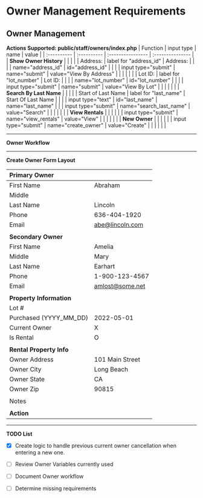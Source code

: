 
# Owner Management Requirements

## Owner Management

__Actions Supported: public/staff/owners/index.php__
| Function                | input type             | name                    | value                   |
| :----------             |  :----------           | :----------------       | :---------------        |
| __Show Owner History__  |                        |                         |                         |
| Address:                | label for "address_id" | Address:                |                         |
|                         | name="address_id"      | id="address_id"         |                         |
|                         | input type="submit"    | name="submit"           | value="View By Address" |
|                         |                        |                         |                         |
| Lot ID:                 | label for "lot_number" | Lot ID:                 |                         |
|                         | name="lot_number"      | id="lot_number"         |                         |
|                         | input type="submit"    | name="submit"           | value="View By Lot"     |
|                         |                        |                         |                         |
| __Search By Last Name__ |                        |                         |                         |
| Start of Last Name      | label for "last_name"  | Start Of Last Name      |                         |
|                         | input type="text"      | id="last_name"          | name="last_name"        |
|                         | input type="submit"    | name="search_last_name" | value="Search"          |
|                         |                        |                         |                         |
| __View Rentals__        |                        |                         |                         |
|                         | input type="submit"    | name="view_rentals"     | value="View"            |
|                         |                        |                         |                         |
| __New Owner__           |                        |                         |                         |
|                         | input type="submit"    | name="create_owner"     | value="Create"          |
|                         |                        |                         |                         |

---

__Owner Workflow__





---
__Create Owner Form Layout__

| __Primary Owner__         |                  |
| :-------                  | :----------      |
| First Name                | Abraham          |
| Middle                    |                  |
| Last  Name                | Lincoln          |
| Phone                     | 636-404-1920     |
| Email                     | abe@lincoln.com  |
|                           |                  |
| __Secondary Owner__       |                  |
| First Name                | Amelia           |
| Middle                    | Mary             |
| Last Name                 | Earhart          |
| Phone                     | 1-900-123-4567   |
| Email                     | amlost@some.net  |
|                           |                  |
| __Property Information__  |                  |
| Lot #                     |                  |
| Purchased (YYYY_MM_DD)    | 2022-05-01       |
| Current Owner             | X                |
| Is Rental                 | O                |
|                           |                  |
| __Rental Property Info__  |                  |
| Owner Address             | 101 Main Street  |
| Owner City                | Long Beach       |
| Owner State               | CA               |
| Owner Zip                 | 90815            |
|                           |                  |
| Notes                     |                  |
|                           |                  |
| __Action__                |                  |

---


__TODO List__   
- [X] Create logic to handle previous current owner cancellation when entering a new one.
- [ ] Review Owner Variables currently used
- [ ] Document Owner workflow
- [ ] Determine missing requirements



